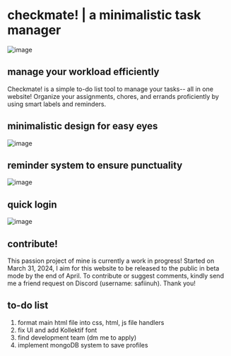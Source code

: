 # checkmate! | a minimalistic task manager
![image](https://media.discordapp.net/attachments/1000742759864479875/1223893391822159936/checkmate.png?ex=661b828b&is=66090d8b&hm=01ba5fd158c69f03816ce7147881d858edb94f3d74083ba8733de92dd0d31f04&=&format=webp&quality=lossless&width=804&height=452)

## manage your workload efficiently
Checkmate! is a simple to-do list tool to manage your tasks-- all in one website! Organize your assignments, chores, and errands proficiently by using smart labels and reminders. 

## minimalistic design for easy eyes
![image](https://media.discordapp.net/attachments/1000742759864479875/1223893391461318676/checkmate_1.png?ex=661b828b&is=66090d8b&hm=bb892f29db6fe506f9ea9766d39ec173bb34c6303094db78b11aeba402922979&=&format=webp&quality=lossless&width=804&height=452)

## reminder system to ensure punctuality
![image](https://github.com/saemirii/checkmate/assets/88029789/580ff60a-52d0-4f90-b55a-defea27c1e19)

## quick login 
![image](https://github.com/saemirii/checkmate/assets/88029789/ad3022cb-86ce-4044-a563-9fac15488b4c)

## contribute!
This passion project of mine is currently a work in progress! Started on March 31, 2024, I aim for this website to be released to the public in beta mode by the end of April. To contribute or suggest comments, kindly send me a friend request on Discord (username: safiinuh). Thank you!

## to-do list
1. format main html file into css, html, js file handlers
2. fix UI and add Kollektif font
3. find development team (dm me to apply)
4. implement mongoDB system to save profiles
